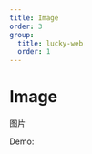 ```yaml
---
title: Image
order: 3
group:
  title: lucky-web
  order: 1
---
```


# Image

图片

Demo:
<code src="./demo.tsx"></code>

<API src="./api.tsx"></API>
